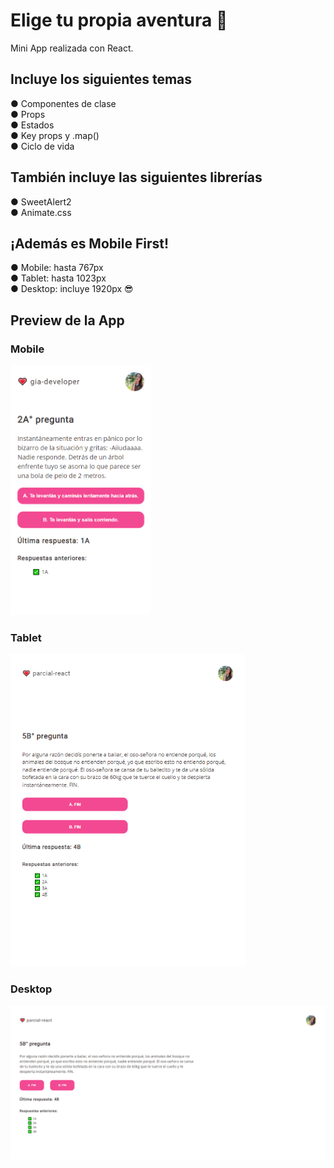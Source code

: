# Elige tu propia aventura 🚀

Mini App realizada con React.

<h2>Incluye los siguientes temas</h2>

● Componentes de clase <br />
● Props <br />
● Estados <br />
● Key props y .map() <br />
● Ciclo de vida

<h2>También incluye las siguientes librerías</h2>

● SweetAlert2 <br />
● Animate.css

<h2>¡Además es Mobile First!</h2>
● Mobile: hasta 767px <br />
● Tablet: hasta 1023px <br />
● Desktop: incluye 1920px 😎

<h2>Preview de la App</h2>

<h3>Mobile</h3>
<img src="src/img/mobile.png" alt="Mobile" style="height: 400px" />

<h3>Tablet</h3>
<img src="src/img/tablet.png" alt="Tablet" style="height: 500px" />

<h3>Desktop</h3>
<img src="src/img/desktop.png" alt="Desktop" />
